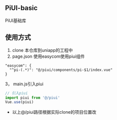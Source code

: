 ## PiUI-basic

PiUI基础库

## 使用方式

1. clone 本仓库到uniapp的工程中
2. page.json 使用easycom使用piui组件

```
"easycom": {
  "^pi-(.*)": "@/piui/components/pi-$1/index.vue"
}
```
3， main.js引入piui

```js
// 引入piui
import piui from '@/piui'
Vue.use(piui)
```

* 以上@/piui路径根据实际clone的项目位置改




